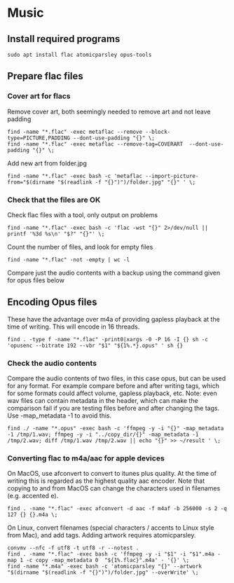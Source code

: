 
# Music

## Install required programs

```
sudo apt install flac atomicparsley opus-tools
```

## Prepare flac files

### Cover art for flacs

Remove cover art, both seemingly needed to remove art and not leave padding
```
find -name "*.flac" -exec metaflac --remove --block-type=PICTURE,PADDING --dont-use-padding "{}" \;
find -name "*.flac" -exec metaflac --remove-tag=COVERART  --dont-use-padding "{}" \;
```

Add new art from folder.jpg
```
find -name "*.flac" -exec bash -c 'metaflac --import-picture-from="$(dirname "$(readlink -f "{}")")/folder.jpg" "{}" ' \;
```

### Check that the files are OK

Check flac files with a tool, only output on problems
```
find -name "*.flac" -exec bash -c 'flac -wst "{}" 2>/dev/null || printf '%3d %s\n' "$?" "{}"' \;
```

Count the number of files, and look for empty files
```
find -name "*.flac" -not -empty | wc -l
```

Compare just the audio contents with a backup using the command given for opus files below

## Encoding Opus files

These have the advantage over m4a of providing gapless playback at the time of writing. This will encode in 16 threads.

```
find . -type f -name "*.flac" -print0|xargs -0 -P 16 -I {} sh -c 'opusenc --bitrate 192 --vbr "$1" "${1%.*}.opus" ' sh {}
```

### Check the audio contents
Compare the audio contents of two files, in this case opus, but can be used for any format. For example compare before and after writing tags, which for some formats could affect volume, gapless playback, etc. Note: even wav files can contain metadata in the header, which can make the comparison fail if you are testing files before and after changing the tags. Use -map_metadata -1 to avoid this.

```
find ./ -name "*.opus" -exec bash -c 'ffmpeg -y -i "{}" -map_metadata -1 /tmp/1.wav; ffmpeg -y -i "../copy_dir/{}" -map_metadata -1 /tmp/2.wav; diff /tmp/1.wav /tmp/2.wav || echo "{}" >> ~/result ' \;
```


### Converting flac to m4a/aac for apple devices

On MacOS, use afconvert to convert to itunes plus quality. At the time of writing this is regarded as the highest quality aac encoder. Note that copying to and from MacOS can change the characters used in filenames (e.g. accented e). 

```
find . -name "*.flac" -exec afconvert -d aac -f m4af -b 256000 -s 2 -q 127 {} {}.m4a \;
```

On Linux, convert filenames (special characters / accents to Linux style from Mac), and add tags.
Adding artwork requires atomicparsley.
```
convmv --nfc -f utf8 -t utf8 -r --notest .
find . -name "*.flac" -exec bash -c 'ffmpeg -y -i "$1" -i "$1".m4a -map 1 -c copy -map_metadata 0  "${1%.flac}".m4a' - '{}' \;
find -name "*.m4a" -exec bash -c 'atomicparsley "{}" --artwork "$(dirname "$(readlink -f "{}")")/folder.jpg" --overWrite' \;
```

